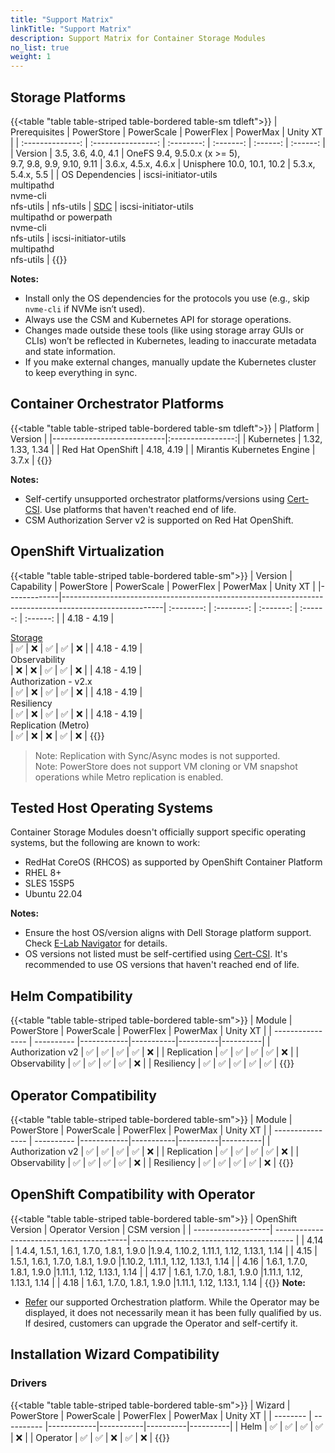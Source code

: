 ```yaml
---
title: "Support Matrix"
linkTitle: "Support Matrix"
description: Support Matrix for Container Storage Modules
no_list: true
weight: 1
---
```


## Storage Platforms

{{<table "table table-striped table-bordered table-sm tdleft">}}
| Prerequisites    | PowerStore         | PowerScale | PowerFlex | PowerMax | Unity XT |
| :--------------: | :----------------: | :--------: | :-------: | :------: | :------: |
| Version          | 3.5, 3.6, 4.0, 4.1 | OneFS 9.4, 9.5.0.x (x >= 5),<br>9.7, 9.8, 9.9, 9.10, 9.11 | 3.6.x, 4.5.x, 4.6.x  | Unisphere 10.0, 10.1, 10.2 | 5.3.x, 5.4.x, 5.5 |
| OS Dependencies  | iscsi-initiator-utils<br>multipathd<br>nvme-cli<br>nfs-utils | nfs-utils | [SDC](https://www.dell.com/support/home/en-us/product-support/product/scaleio/drivers) | iscsi-initiator-utils<br>multipathd or powerpath<br>nvme-cli<br>nfs-utils | iscsi-initiator-utils<br>multipathd<br>nfs-utils |
{{</table>}}

**Notes:**
- Install only the OS dependencies for the protocols you use (e.g., skip `nvme-cli` if NVMe isn’t used).
- Always use the CSM and Kubernetes API for storage operations.
- Changes made outside these tools (like using storage array GUIs or CLIs) won’t be reflected in Kubernetes, leading to inaccurate metadata and state information.
- If you make external changes, manually update the Kubernetes cluster to keep everything in sync.

## Container Orchestrator Platforms

{{<table "table table-striped table-bordered table-sm tdleft">}}
| Platform                   | Version          |
|----------------------------|:----------------:|
| Kubernetes                 | 1.32, 1.33, 1.34 |
| Red Hat OpenShift          | 4.18, 4.19       |
| Mirantis Kubernetes Engine | 3.7.x            |
{{</table>}}

**Notes:**
- Self-certify unsupported orchestrator platforms/versions using [Cert-CSI](../tooling/cert-csi/). Use platforms that haven't reached end of life.
- CSM Authorization Server v2 is supported on Red Hat OpenShift.

## OpenShift Virtualization
{{<table "table table-striped table-bordered table-sm">}}
| Version     | Capability                                                                                            | PowerStore | PowerScale | PowerFlex | PowerMax | Unity XT |
|-------------|-------------------------------------------------------------------------------------------------------| :--------: | :--------: | :-------: | :------: | :------: |
| 4.18 - 4.19  | <div style="text-align: left"> [Storage](https://github.com/kiagnose/kubevirt-storage-checkup) </div>| ✅         | ❌        | ✅        | ✅      | ❌       |
| 4.18 - 4.19  | <div style="text-align: left">  Observability        </div>                                          | ❌         | ❌        | ✅        | ✅      | ❌       |
| 4.18 - 4.19  | <div style="text-align: left"> Authorization - v2.x  </div>                                          | ✅         | ❌        | ✅        | ✅      | ❌       |
| 4.18 - 4.19  | <div style="text-align: left"> Resiliency            </div>                                          | ✅         | ❌        | ✅        | ✅      | ❌       |
| 4.18 - 4.19  | <div style="text-align: left"> Replication (Metro)	</div>                                            | ✅         | ❌        | ❌        | ✅      | ❌       |
{{</table>}}

> Note: Replication with Sync/Async modes is not supported.<br>
> Note: PowerStore does not support VM cloning or VM snapshot operations while Metro replication is enabled.

## Tested Host Operating Systems

Container Storage Modules doesn't officially support specific operating systems, but the following are known to work:

- RedHat CoreOS (RHCOS) as supported by OpenShift Container Platform
- RHEL 8+
- SLES 15SP5
- Ubuntu 22.04

**Notes:**
- Ensure the host OS/version aligns with Dell Storage platform support. Check [E-Lab Navigator](https://elabnavigator.dell.com/eln/modernHomeSSM) for details.
- OS versions not listed must be self-certified using [Cert-CSI](../tooling/cert-csi/). It's recommended to use OS versions that haven't reached end of life.

## Helm Compatibility
{{<table "table table-striped table-bordered table-sm">}}
| Module           | PowerStore | PowerScale | PowerFlex | PowerMax | Unity XT |
| ---------------- | ---------- |------------|-----------|----------|----------|
| Authorization v2 | ✅        |  ✅        | ✅       | ✅       | ❌      |
| Replication      | ✅        |  ✅        | ✅       | ✅       | ❌      |
| Observability    | ✅        |  ✅        | ✅       | ✅       | ❌      |
| Resiliency       | ✅        |  ✅        | ✅       | ✅       | ✅      |
{{</table>}}


## Operator Compatibility
{{<table "table table-striped table-bordered table-sm">}}
| Module           | PowerStore | PowerScale | PowerFlex | PowerMax | Unity XT |
| ---------------- | ---------- |------------|-----------|----------|----------|
| Authorization v2 | ✅        |  ✅        | ✅       | ✅       | ❌      |
| Replication      | ✅        |  ✅        | ✅       | ✅       | ❌      |
| Observability    | ✅        |  ✅        | ✅       | ✅       | ❌      |
| Resiliency       | ✅        |  ✅        | ✅       | ✅       | ❌      |
{{</table>}}

## OpenShift Compatibility with Operator

{{<table "table table-striped table-bordered table-sm">}}
|  OpenShift Version | Operator Version                         | CSM version                              |
| -------------------| -----------------------------------------| ---------------------------------------- |
|  4.14              | 1.4.4, 1.5.1, 1.6.1, 1.7.0, 1.8.1, 1.9.0 |1.9.4, 1.10.2, 1.11.1, 1.12, 1.13.1, 1.14 |
|  4.15              | 1.5.1, 1.6.1, 1.7.0, 1.8.1, 1.9.0        |1.10.2, 1.11.1, 1.12, 1.13.1, 1.14        |
|  4.16              | 1.6.1, 1.7.0, 1.8.1, 1.9.0               |1.11.1, 1.12, 1.13.1, 1.14                |
|  4.17              | 1.6.1, 1.7.0, 1.8.1, 1.9.0               |1.11.1, 1.12, 1.13.1, 1.14                |
|  4.18              | 1.6.1, 1.7.0, 1.8.1, 1.9.0               |1.11.1, 1.12, 1.13.1, 1.14                |
{{</table>}}
**Note:**
- [Refer](#container-orchestrator-platforms) our supported Orchestration platform. While the Operator may be displayed, it does not necessarily mean it has been fully qualified by us. If desired, customers can upgrade the Operator and self-certify it.


## Installation Wizard Compatibility

### Drivers

{{<table "table table-striped table-bordered table-sm">}}
| Wizard   | PowerStore | PowerScale | PowerFlex | PowerMax | Unity XT |
| -------- | ---------- |------------|-----------|----------|----------|
| Helm     | ✅         |  ✅        | ✅       | ✅       | ❌      |
| Operator | ✅         |  ✅        | ❌       | ✅       | ❌      |
{{</table>}}
